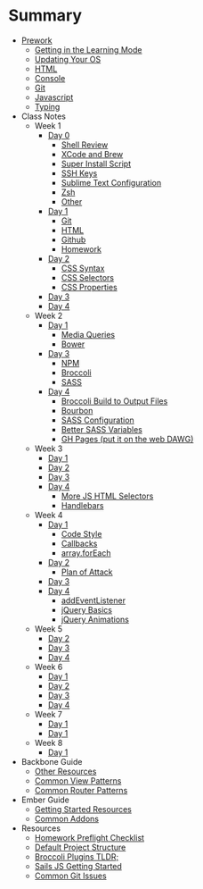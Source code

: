 # Summary

* [Prework](prework/index.md)
    - [Getting in the Learning Mode](prework/mental-prep.md)
    - [Updating Your OS](prework/updating.md)
    - [HTML](prework/html.md)
    - [Console](prework/console.md)
    - [Git](prework/git.md)
    - [Javascript](prework/html.md)
    - [Typing](prework/typing.md)
* Class Notes
    - Week 1
        + [Day 0](week-1/day-0/index.md)
            * [Shell Review](week-1/day-0/shell.md)
            * [XCode and Brew](week-1/day-0/xcode.md)
            * [Super Install Script](week-1/day-0/super-installer.md)
            * [SSH Keys](week-1/day-0/ssh.md)
            * [Sublime Text Configuration](week-1/day-0/sublime.md)
            * [Zsh](week-1/day-0/zsh.md)
            * [Other](week-1/day-0/other.md)
        + [Day 1](week-1/day-1/index.md)
            * [Git](week-1/day-1/git.md)
            * [HTML](week-1/day-1/html-review.md)
            * [Github](week-1/day-1/github.md)
            * [Homework](week-1/day-1/hw.md)
        + [Day 2](week-1/day-2/index.md)
            * [CSS Syntax](week-1/day-2/css-syntax.md)
            * [CSS Selectors](week-1/day-2/selectors.md)
            * [CSS Properties](week-1/day-2/properties.md)
        + [Day 3](week-1/day-3/index.md)
        + [Day 4](week-1/day-4/index.md)
    - Week 2
        + [Day 1](week-2/day-1/index.md)
            * [Media Queries](week-2/day-1/media.md)
            * [Bower](week-2/day-1/bower.md)
            <!-- * [Icons & Fonts](week-2/day-1/icons.md) -->
            <!-- * [Gitignore](week-2/day-1/gitignore.md) -->
        + [Day 3](week-2/day-3/index.md)
            * [NPM](week-2/day-3/npm.md)
            * [Broccoli](week-2/day-3/broccoli.md)
            * [SASS](week-2/day-3/sass.md)
        + [Day 4](week-2/day-4/index.md)
            * [Broccoli Build to Output Files](week-2/day-3/broccoli.md)
            * [Bourbon](week-2/day-4/bourbon.md)
            * [SASS Configuration](week-2/day-3/sass.md)
            * [Better SASS Variables](week-2/day-3/sass.md)
            * [GH Pages (put it on the web DAWG)](https://gist.github.com/rtablada/50ab1d84b0e3f9c476d7)
    - Week 3
        + [Day 1](week-3/day-1/index.md)
        + [Day 2](week-3/day-2/index.md)
        + [Day 3](week-3/day-3/index.md)
        + [Day 4](week-3/day-4/index.md)
            * [More JS HTML Selectors](week-3/day-4/element-selectors.md)
            * [Handlebars](week-3/day-4/handlebars.md)
    - Week 4
        + [Day 1](week-4/day-1/index.md)
            * [Code Style](week-4/day-1/jscs.md)
            * [Callbacks](week-4/day-1/callbacks.md)
            * [array.forEach](week-4/day-1/foreach.md)
        + [Day 2](week-4/day-2/index.md)
            * [Plan of Attack](week-4/day-2/plan-of-attack.md)
        + [Day 3](week-4/day-3/index.md)
        + [Day 4](week-4/day-4/index.md)
            * [addEventListener](week-3/day-4/addeventlistener.md)
            * [jQuery Basics](week-3/day-4/jquery.md)
            * [jQuery Animations](week-3/day-4/jquery-animations.md)
    - Week 5
        + [Day 2](week-5/day-2/index.md)
        + [Day 3](week-5/day-3/index.md)
        + [Day 4](week-5/day-4/index.md)
    - Week 6
        + [Day 1](week-6/day-1/index.md)
        + [Day 2](week-6/day-2/index.md)
        + [Day 3](week-6/day-3/index.md)
        + [Day 4](week-6/day-4/index.md)
    - Week 7
        + [Day 1](week-7/day-1/index.md)
        + [Day 1](week-7/day-4/index.md)
    - Week 8
        + [Day 1](week-8/day-1/index.md)
* Backbone Guide
    - [Other Resources](backbone/starting-reading.md)
    - [Common View Patterns](backbone/common-views.md)
    - [Common Router Patterns](backbone/common-router.md)
* Ember Guide
    - [Getting Started Resources](ember/getting-started.md)
    - [Common Addons](ember/addons.md)
* Resources
    - [Homework Preflight Checklist](resources/homework-startup-guide.md)
    - [Default Project Structure](resources/project-structure.md)
    - [Broccoli Plugins TLDR;](resources/broccoli.md)
    - [Sails JS Getting Started](resources/sails-intro.md)
    - [Common Git Issues](resources/git-remote-config.md)
